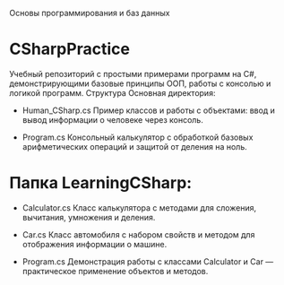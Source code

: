 Основы программирования
и баз данных


#   CSharpPractice

Учебный репозиторий с простыми примерами программ на C#, демонстрирующими базовые принципы ООП, работы с консолью и логикой программ.
Структура
Основная директория:

-    Human_CSharp.cs
    Пример классов и работы с объектами: ввод и вывод информации о человеке через консоль.

-    Program.cs
    Консольный калькулятор с обработкой базовых арифметических операций и защитой от деления на ноль.

# Папка LearningCSharp:

-    Calculator.cs
    Класс калькулятора с методами для сложения, вычитания, умножения и деления.

-    Car.cs
    Класс автомобиля с набором свойств и методом для отображения информации о машине.

-    Program.cs
    Демонстрация работы с классами Calculator и Car — практическое применение объектов и методов.
